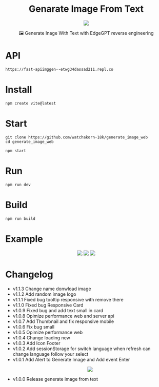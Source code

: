<h1 align="center">Genarate Image From Text</h1>
<p align="center"><img src="https://cdn.discordapp.com/attachments/585069498986397707/1111517852009238628/image.png"></p>
<p align="center">🖼️ Generate Inage With Text with EdgeGPT reverse engineering</p>

# API
```
https://fast-apiimggen--etwg34dassad211.repl.co
```

# Install
```
npm create vite@latest
```

# Start
```
git clone https://github.com/watchakorn-18k/generate_image_web
cd generate_image_web

npm start
```

# Run
```
npm run dev
```

# Build
```
npm run build
```

# Example

<p align="center">


<img src="https://cdn.discordapp.com/attachments/585069498986397707/1110816643057205261/screenshot-1684909697130.jpeg" />

<img src="https://cdn.discordapp.com/attachments/585069498986397707/1110816643346595860/screenshot-1684909704219.jpeg" />

<img src="https://cdn.discordapp.com/attachments/585069498986397707/1110816643627626507/screenshot-1684909677103.jpeg" />

</p>


# Changelog
- v1.1.3 Change name donwload image
- v1.1.2 Add random image logo
- v1.1.1 Fixed bug tooltip responsive with remove there
- v1.1.0 Fixed bug Responsive Card
- v1.0.9 Fixed bug and add text small in card
- v1.0.8 Opimize performance web and server api
- v1.0.7 Add Thumbnail and fix responsive mobile
- v1.0.6 Fix bug small
- v1.0.5 Opimize performance web
- v1.0.4 Change loading new
- v1.0.3 Add Icon Footer
- v1.0.2 Add sessionStorage for switch language when refresh can change language follow your select
- v1.0.1 Add Alert to Generate Image and Add event Enter <p align="center"><img src="https://cdn.discordapp.com/attachments/585069498986397707/1111121577174650920/image.png" /></p>
- v1.0.0 Release generate image from text
